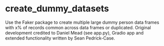# create_dummy_datasets
Use the Faker package to create multiple large dummy person data frames with x% of records common across data frames or duplicated. Original development credited to Daniel Mead (see app.py), Gradio app and extended functionality written by Sean Pedrick-Case.
